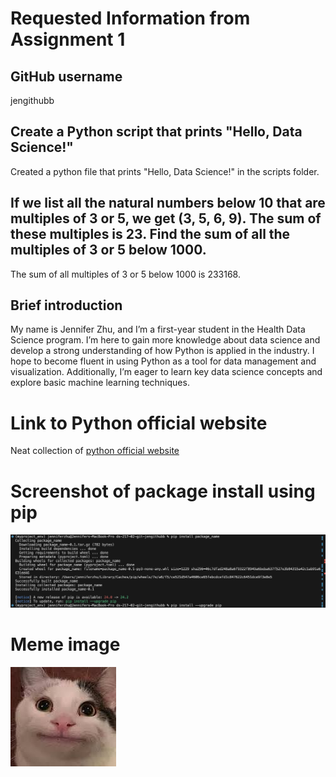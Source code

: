 # Requested Information from Assignment 1
## GitHub username
jengithubb

## Create a Python script that prints "Hello, Data Science!"
Created a python file that prints "Hello, Data Science!" in the scripts folder.

## If we list all the natural numbers below 10 that are multiples of 3 or 5, we get (3, 5, 6, 9). The sum of these multiples is 23. Find the sum of all the multiples of 3 or 5 below 1000.
The sum of all multiples of 3 or 5 below 1000 is 233168.

## Brief introduction 
My name is Jennifer Zhu, and I’m a first-year student in the Health Data Science program. I’m here to gain more knowledge about data science and develop a strong understanding of how Python is applied in the industry. I hope to become fluent in using Python as a tool for data management and visualization. Additionally, I’m eager to learn key data science concepts and explore basic machine learning techniques.

# Link to Python official website
Neat collection of [python official website](https://www.python.org)

# Screenshot of package install using pip
![alt text](PackageInstallUsingPip.jpg)

# Meme image
![alt text](image.png)
